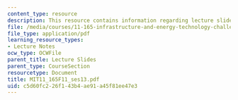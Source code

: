 ```yaml
---
content_type: resource
description: This resource contains information regarding lecture slides.
file: /media/courses/11-165-infrastructure-and-energy-technology-challenges-fall-2011/c5d60fc226f143b4ae91a45f81ee47e3_MIT11_165F11_ses13.pdf
file_type: application/pdf
learning_resource_types:
- Lecture Notes
ocw_type: OCWFile
parent_title: Lecture Slides
parent_type: CourseSection
resourcetype: Document
title: MIT11_165F11_ses13.pdf
uid: c5d60fc2-26f1-43b4-ae91-a45f81ee47e3
---
```

